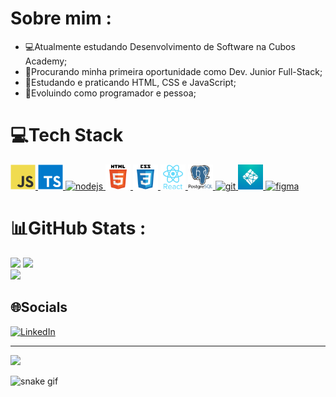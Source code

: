 # Sobre mim :
<ul>
  <li>💻Atualmente estudando Desenvolvimento de Software na Cubos Academy;</li>
  <li>🔎Procurando minha primeira oportunidade como Dev. Junior Full-Stack;</li>
  <li>🌱Estudando e praticando HTML, CSS e JavaScript;</li>
  <li>🚀Evoluindo como programador e pessoa;</li>
</ul>

# 💻Tech Stack
<p align="left"> 
<a href="https://developer.mozilla.org/en-US/docs/Web/JavaScript" target="_blank" rel="noreferrer"> 
<img src="https://raw.githubusercontent.com/devicons/devicon/master/icons/javascript/javascript-original.svg" alt="javascript" width="40" height="40"/> 
</a> 

<a href="https://www.typescriptlang.org/" target="_blank" rel="noreferrer"> 
<img src="https://raw.githubusercontent.com/devicons/devicon/master/icons/typescript/typescript-original.svg" alt="typescript" width="40" height="40"/> 
</a> 

<a href="https://nodejs.org" target="_blank" rel="noreferrer"> 
<img src="https://images.fineartamerica.com/images/artworkimages/mediumlarge/3/node-js-symbol-ripa-doyoung.jpg" alt="nodejs" width="40" height="40"/> 
</a> 

<a href="https://www.w3.org/html/" target="_blank" rel="noreferrer"> 
<img src="https://raw.githubusercontent.com/devicons/devicon/master/icons/html5/html5-original-wordmark.svg" alt="html5" width="40" height="40"/> 
</a> 

<a href="https://www.w3schools.com/css/" target="_blank" rel="noreferrer"> 
<img src="https://raw.githubusercontent.com/devicons/devicon/master/icons/css3/css3-original-wordmark.svg" alt="css3" width="40" height="40"/> 
</a> 

<a href="https://reactjs.org/" target="_blank" rel="noreferrer"> 
<img src="https://raw.githubusercontent.com/devicons/devicon/master/icons/react/react-original-wordmark.svg" alt="react" width="40" height="40"/> 
</a> 

 <a href="https://www.postgresql.org" target="_blank" rel="noreferrer"> 
 <img src="https://raw.githubusercontent.com/devicons/devicon/master/icons/postgresql/postgresql-original-wordmark.svg" alt="postgresql" width="40" height="40"/> 
 </a> 

<a href="https://git-scm.com/" target="_blank" rel="noreferrer"> 
<img src="https://www.vectorlogo.zone/logos/git-scm/git-scm-icon.svg" alt="git" width="40" height="40"/> 
</a> 

<a href="https://www.netlify.com/" target="_blank" rel="noreferrer"> 
<img src="https://raw.githubusercontent.com/github/explore/f23f0ddbe494d51a2a8543f46bbe3ede37e5c609/topics/netlify/netlify.png" alt="git" width="40" height="40"/> 
</a> 

<a href="https://www.figma.com/" target="_blank" rel="noreferrer"> 
<img src="https://www.vectorlogo.zone/logos/figma/figma-icon.svg" alt="figma" width="40" height="40"/> 
</a> 
</p>

# 📊GitHub Stats :
![](https://github-readme-stats.vercel.app/api?username=LucasOliveria&theme=chartreuse-dark&hide_border=false&include_all_commits=false&count_private=true)
![](https://github-readme-stats.vercel.app/api/top-langs/?username=LucasOliveria&theme=chartreuse-dark&hide_border=false&include_all_commits=false&count_private=true&layout=compact)<br/>
![](https://github-readme-streak-stats.herokuapp.com/?user=LucasOliveria&theme=chartreuse-dark&hide_border=false)

## 🌐Socials
[![LinkedIn](https://img.shields.io/badge/LinkedIn-%230077B5.svg?logo=linkedin&logoColor=white)](https://www.linkedin.com/in/lucas-oliveira-5b8a5532/) 

---
[![](https://visitcount.itsvg.in/api?id=LucasOliveria&icon=0&color=12)](https://visitcount.itsvg.in)


![snake gif](https://github.com/LucasOliveria/LucasOliveria/blob/output/github-contribution-grid-snake.svg)
